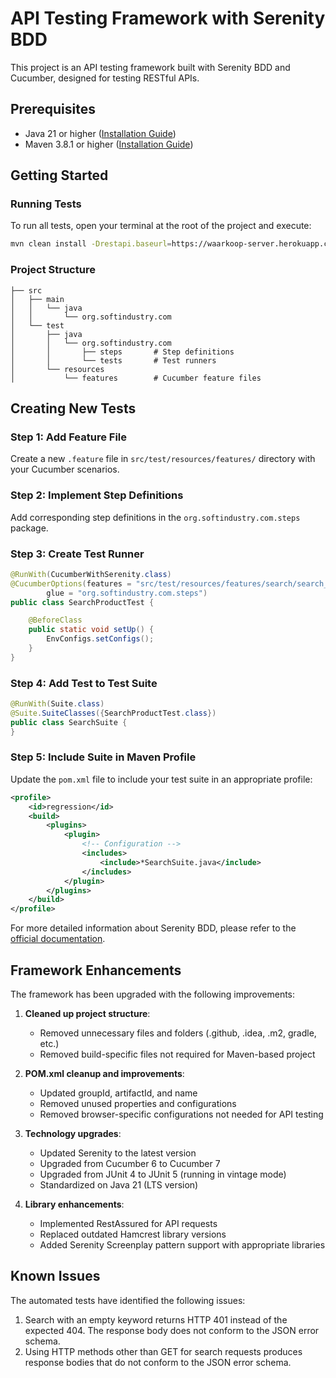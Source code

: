 # API Testing Framework with Serenity BDD

This project is an API testing framework built with Serenity BDD and Cucumber, designed for testing RESTful APIs.

## Prerequisites

- Java 21 or higher ([Installation Guide](https://docs.oracle.com/en/java/javase/17/install/overview-jdk-installation.html))
- Maven 3.8.1 or higher ([Installation Guide](https://maven.apache.org/install.html))

## Getting Started

### Running Tests

To run all tests, open your terminal at the root of the project and execute:

```bash
mvn clean install -Drestapi.baseurl=https://waarkoop-server.herokuapp.com/
```

### Project Structure

```
├── src
│   ├── main
│   │   └── java
│   │       └── org.softindustry.com
│   └── test
│       ├── java
│       │   └── org.softindustry.com
│       │       ├── steps       # Step definitions
│       │       └── tests       # Test runners
│       └── resources
│           └── features        # Cucumber feature files
```

## Creating New Tests

### Step 1: Add Feature File

Create a new `.feature` file in `src/test/resources/features/` directory with your Cucumber scenarios.

### Step 2: Implement Step Definitions

Add corresponding step definitions in the `org.softindustry.com.steps` package.

### Step 3: Create Test Runner

```java
@RunWith(CucumberWithSerenity.class)
@CucumberOptions(features = "src/test/resources/features/search/search_product.feature",
        glue = "org.softindustry.com.steps")
public class SearchProductTest {

    @BeforeClass
    public static void setUp() {
        EnvConfigs.setConfigs();
    }
}
```

### Step 4: Add Test to Test Suite

```java
@RunWith(Suite.class)
@Suite.SuiteClasses({SearchProductTest.class})
public class SearchSuite {
}
```

### Step 5: Include Suite in Maven Profile

Update the `pom.xml` file to include your test suite in an appropriate profile:

```xml
<profile>
    <id>regression</id>
    <build>
        <plugins>
            <plugin>
                <!-- Configuration -->
                <includes>
                    <include>*SearchSuite.java</include>
                </includes>
            </plugin>
        </plugins>
    </build>
</profile>
```

For more detailed information about Serenity BDD, please refer to the [official documentation](https://serenity-bdd.github.io/).

## Framework Enhancements

The framework has been upgraded with the following improvements:

1. **Cleaned up project structure**:
    - Removed unnecessary files and folders (.github, .idea, .m2, gradle, etc.)
    - Removed build-specific files not required for Maven-based project

2. **POM.xml cleanup and improvements**:
    - Updated groupId, artifactId, and name
    - Removed unused properties and configurations
    - Removed browser-specific configurations not needed for API testing

3. **Technology upgrades**:
    - Updated Serenity to the latest version
    - Upgraded from Cucumber 6 to Cucumber 7
    - Upgraded from JUnit 4 to JUnit 5 (running in vintage mode)
    - Standardized on Java 21 (LTS version)

4. **Library enhancements**:
    - Implemented RestAssured for API requests
    - Replaced outdated Hamcrest library versions
    - Added Serenity Screenplay pattern support with appropriate libraries

## Known Issues

The automated tests have identified the following issues:

1. Search with an empty keyword returns HTTP 401 instead of the expected 404. The response body does not conform to the JSON error schema.
2. Using HTTP methods other than GET for search requests produces response bodies that do not conform to the JSON error schema.
